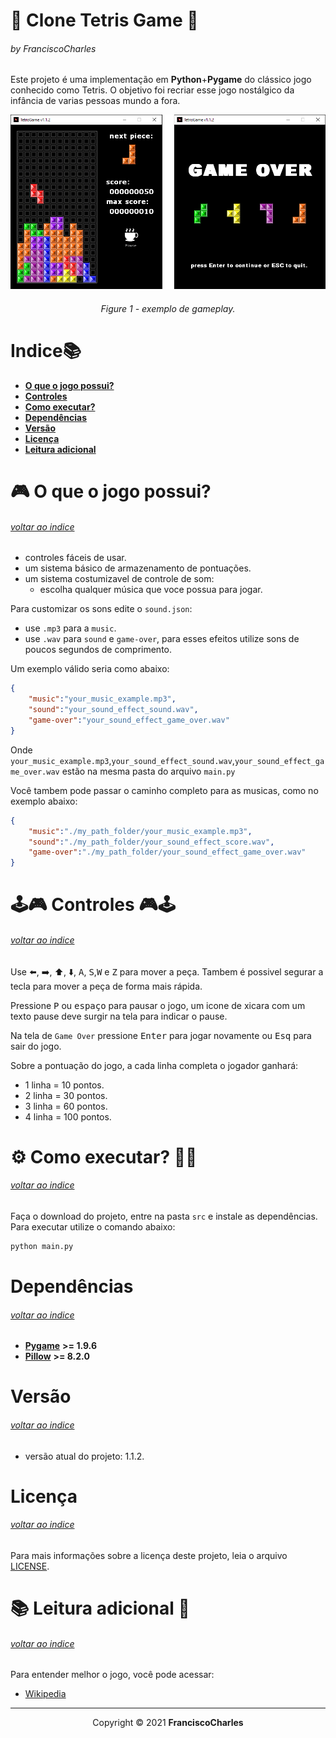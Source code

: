 <p align="center">
  <h1>🧠 Clone Tetris Game 🧠</h1>
  <h6>by <i>FranciscoCharles</i></h6>
</p>
<p align="justify">

Este projeto é uma implementação em **Python**+**Pygame** do clássico jogo conhecido como Tetris. O objetivo 
foi recriar esse jogo nostálgico da infância de varias pessoas mundo a fora.

</p>

<div align="center">
    <img src="./src/images/gameplay.png" width="600">
    <br>
    <h6>
        Figure 1 - exemplo de gameplay.
    </h6>  
</div>

# <a name=index>Indice📚</a>
- [**O que o jogo possui?**](#o_que_o_jogo_possui)
- [**Controles**](#controles)
- [**Como executar?**](#run)
- [**Dependências**](#dependencies)
- [**Versão**](#version)
- [**Licença**](#license)
- [**Leitura adicional**](#leitura_adicional)

# **<a name=o_que_o_jogo_possui>🎮 O que o jogo possui?</a>** <h6>[voltar ao indice](#index)</h6>

 - controles fáceis de usar.
 - um sistema básico de armazenamento de pontuações.
 - um sistema costumizavel de controle de som: 
    + escolha qualquer música que voce possua para jogar.

Para customizar os sons edite o `sound.json`:
  - use `.mp3` para a `music`.
  - use `.wav` para `sound` e `game-over`, para esses efeitos utilize sons de poucos segundos de comprimento.

Um exemplo válido seria como abaixo:
```json
{
    "music":"your_music_example.mp3",
    "sound":"your_sound_effect_sound.wav",
    "game-over":"your_sound_effect_game_over.wav"
}
```

Onde `your_music_example.mp3`,`your_sound_effect_sound.wav`,`your_sound_effect_game_over.wav` estão na mesma pasta do arquivo `main.py`

Você tambem pode passar o caminho completo para as musicas, como no exemplo abaixo:
```json
{
    "music":"./my_path_folder/your_music_example.mp3",
    "sound":"./my_path_folder/your_sound_effect_score.wav",
    "game-over":"./my_path_folder/your_sound_effect_game_over.wav"
}
```

# **<a name=controles>🕹️🎮 Controles 🎮🕹️</a>** <h6>[voltar ao indice](#index)</h6>

Use :arrow_left:, :arrow_right:, :arrow_up:, :arrow_down:, <kbd>A</kbd>, <kbd>S</kbd>,<kbd>W</kbd> e <kbd>Z</kbd> para mover a peça. Tambem é possivel segurar a tecla para mover a peça de forma mais rápida.

Pressione <kbd>P</kbd> ou <kbd>espaço</kbd> para pausar o jogo, um icone de xicara com um texto pause deve surgir na tela para indicar o pause.

Na tela de `Game Over` pressione <kbd>Enter</kbd> para jogar novamente ou <kbd>Esq</kbd> para sair do jogo.

Sobre a pontuação do jogo, a cada linha completa o jogador ganhará:

+ 1 linha = 10 pontos.
+ 2 linha = 30 pontos.
+ 3 linha = 60 pontos.
+ 4 linha = 100 pontos.

# **<a name=run> ⚙️ Como executar? 🧠💭</a>** <h6>[voltar ao indice](#index)</h6>

 Faça o download do projeto, entre na pasta `src` e instale as dependências. Para executar utilize o comando abaixo:
 ```bash
 python main.py
 ```
# **<a name=dependencies>Dependências</a>**  <h6>[voltar ao indice](#index)</h6>

- [**Pygame**](https://pypi.org/project/pygame/) **>= 1.9.6**
- [**Pillow**](https://pypi.org/project/Pillow/) **>= 8.2.0**

# **<a name=version>Versão</a>**  <h6>[voltar ao indice](#index)</h6>
- versão atual do projeto: 1.1.2.

# **<a name=license>Licença</a>**  <h6>[voltar ao indice](#index)</h6>

Para mais informações sobre a licença deste projeto, leia o arquivo <a href="./LICENSE" title="go to license file">LICENSE</a>.

# **<a name=leitura_adicional>📚 Leitura adicional 🔎</a>**  <h6>[voltar ao indice](#index)</h6>
Para entender melhor o jogo, você pode acessar:
+ [Wikipedia](https://en.wikipedia.org/wiki/Tetris)
---
<p align="center">
    Copyright © 2021 <b>FranciscoCharles</b>
</p>